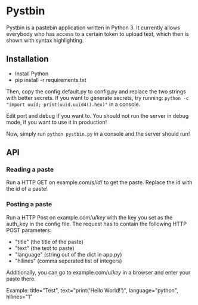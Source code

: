 # Pystbin

Pystbin is a pastebin application written in Python 3.
It currently allows everybody who has access to a certain token to upload text, which then is shown with syntax highlighting.

## Installation

* Install Python
* pip install -r requirements.txt

Then, copy the config.default.py to config.py and replace the two strings with better secrets.
If you want to generate secrets, try running: `python -c "import uuid; print(uuid.uuid4().hex)"` in a console.

Edit port and debug if you want to.
You should not run the server in debug mode, if you want to use it in production!

Now, simply run `python pystbin.py` in a console and the server should run!


## API

### Reading a paste
Run a HTTP GET on example.com/s/*id*/ to get the paste. Replace the id with the id of a paste!

### Posting a paste
Run a HTTP Post on example.com/u/*key* with the key you set as the auth_key in the config file.
The request has to contain the following HTTP POST parameters:

* "title" (the title of the paste)
* "text" (the text to paste)
* "language" (string out of the dict in app.py)
* "hllines" (comma seperated list of integers)

Additionally, you can go to example.com/u/*key* in a browser and enter your paste there.

Example:
title="Test", text="print('Hello World!')", language="python", hllines="1"
